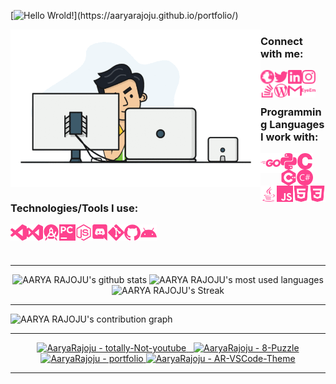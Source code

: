 <!--Credits: 
readme typing animation: https://github.com/DenverCoder1/readme-typing-svg
readme stats: https://github.com/anuraghazra/github-readme-stats
readme streak stats: https://github.com/DenverCoder1/github-readme-streak-stats
readme activity graph: https://github.com/ashutosh00710/github-readme-activity-graph
readme stats (small repo cards) : https://github.com/DenverCoder1/github-readme-stats
-->

<!-- <h3 align="centre"> 
  Hi There!!!
  <img src="https://media.giphy.com/media/hvRJCLFzcasrR4ia7z/giphy.gif" width="28">
</h3> -->

[![Hello Wrold!](https://readme-typing-svg.herokuapp.com/?size=50&center=true&vCenter=true&width=800&height=100&color=fe428e&lines=👋+Hello+World!;👋+Bonjour+le+Monde!)](https://aaryarajoju.github.io/portfolio/)

<img align="left" title="AARYA RAJOJU" alt="AARYA RAJOJU" width="400" src="./logos/animation-transparent-2.gif" />

<h3>
Connect with me: <br>
  
<a target="_blank" href="https://aaryarajoju.github.io/portfolio/"><img align="left" title="aaryarajoju.github.io" alt="aaryarajoju.github.io" width="22px" src="./logos-pink/web_globe.svg" /></a>
<a target="_blank" href="https://twitter.com/AaryaRajoju/"><img align="left" title="Twitter - AARYA RAJOJU" alt="Twitter" width="22px" src="./logos-pink/twitter.svg" /></a>
<a target="_blank" href="https://linkedin.com/in/aaryarajoju/"><img align="left" title="LinkedIn - AARYA RAJOJU" alt="LinkedIn" width="22px" src="./logos-pink/linkedin.svg" /></a>
<a target="_blank" href="https://instagram.com/aaryarajoju/"><img align="left" title="Instagram - AARYA RAJOJU" alt="Instagram" width="22px" src="./logos-pink/instagram.svg" /></a>
<a target="_blank" href="https://stackoverflow.com/users/14383957/aaryarajoju/"><img align="left" title="Stack Overflow - AARYA RAJOJU" alt="Stack Overflow" width="22px" src="./logos-pink/stackoverflow.svg" /></a>
<a target="_blank" href="https://aaryarajoju.wordpress.com/photography/"><img align="left" title="Blog - AARYA RAJOJU" alt="Blog" width="22px" src="./logos-pink/wordpress.svg" /></a>
<a target="_blank" href="mailto:code.aarya@gmail.com"><img align="left" title="Mail - AARYA RAJOJU" alt="Mail" width="22px" src="./logos-pink/gmail.svg" /></a>
<a target="_blank" href="https://www.eyeem.com/u/capturedbyarx/"><img align="left" title="EyeEm - AARYA RAJOJU" alt="EyeEm" width="22px" src="./logos-pink/eyeem.svg" /></a>

<br>
<br>
  
Programming Languages I work with: <br>

<img align="left" title="Go" alt="Go" width="32px" src="./logos-pink/go.svg" />
<img align="left" title="python" alt="python" width="26px" src="./logos-pink/python.svg" />
<img align="left" title="C" alt="C" width="26px" src="./logos-pink/c.svg" />
<img align="left" title="C++" alt="C++" width="26px" src="./logos-pink/cplusplus.svg" />
<img align="left" title="C#" alt="C#" width="26px" src="./logos-pink/csharp.svg" />
<img align="left" title="Java" alt="Java" width="26px" src="./logos-pink/java.svg" />
<!-- <img align="left" title="Kotlin" alt="Kotlin" width="26px" src="./logos-pink/kotlin.svg" /> -->
<!--<img align="left" title="TypeScript" alt="TypeScript" width="26px" src="./logos-pink/typescript.svg" />-->
<img align="left" title="JavaScript" alt="JavaScript" width="26px" src="./logos-pink/javascript.svg" />
<img align="left" title="HTML5" alt="HTML5" width="26px" src="./logos-pink/html5.svg" />
<img align="left" title="CSS3" alt="CSS3" width="26px" src="./logos-pink/css3.svg" />
  
<br>
<br>
  
<!--<a href="https://stackshare.io/aaryarajoju/all-tools"><img align="left" title="StackShare - AARYA RAJOJU" alt="StackShare" src="./logos/techstack.svg" /><a/>-->
Technologies/Tools I use: <br>

<img align="left" title="Visual Studio Code" alt="Visual Studio Code" width="26px" src="./logos-pink/visualstudiocode.svg" />
<img align="left" title="Visual Studio" alt="Visual Studio" width="26px" src="./logos-pink/visualstudio.svg" />
<img align="left" title="JetBrains Android Studio" alt="JetBrains Android Studio" width="26px" src="./logos-pink/androidstudio.svg" />
<img align="left" title="JetBrains PyCharm" alt="JetBrains PyCharm" width="26px" src="./logos-pink/pycharm.svg" />
<img align="left" title="Node.js" alt="Node.js" width="26px" src="./logos-pink/node-dot-js.svg" />
<img align="left" title="Discord" alt="Discord" width="26px" src="./logos-pink/discord.svg" />
<img align="left" title="Git" alt="Git" width="26px" src="./logos-pink/git.svg" />
<img align="left" title="GitHub" alt="GitHub" width="26px" src="./logos-pink/github.svg" />
<img align="left" title="Android" alt="Android" width="26px" src="./logos-pink/android.svg" />
</h3>

<br>
<br>
<br>

---

<p align="center">
  <img src="https://github-readme-stats.vercel.app/api?username=aaryarajoju&include_all_commits=true&count_private=true&show_icons=true&theme=radical" alt="AARYA RAJOJU's github stats" /> 
  <img src="https://github-readme-stats.vercel.app/api/top-langs/?username=aaryarajoju&layout=compact&langs_count=10&theme=radical&hide=css,html,scss" alt="AARYA RAJOJU's most used languages" /> 
  <img src="http://github-readme-streak-stats.herokuapp.com?user=aaryarajoju&theme=radical" alt="AARYA RAJOJU's Streak" />
</p>

---

<img src="https://activity-graph.herokuapp.com/graph?username=aaryarajoju&area=true&theme=redical" alt="AARYA RAJOJU's contribution graph" />

---

<p align="center"> 
  <a target="_blank" href="https://github.com/aaryarajoju/totally-not-youtube"> <img src="https://denvercoder1-github-readme-stats.vercel.app/api/pin/?username=aaryarajoju&theme=radical&repo=totally-not-youtube" alt="AaryaRajoju - totally-Not-youtube" /> </a>
  <a target="_blank" href="https://github.com/aaryarajoju/ToDo-Manager"> <img src="https://denvercoder1-github-readme-stats.vercel.app/api/pin/?username=aaryarajoju&theme=radical&repo=ToDo-Manager" alt="" /> </a>
  <a target="_blank" href="https://github.com/aaryarajoju/AR50"> <img src="https://denvercoder1-github-readme-stats.vercel.app/api/pin/?username=aaryarajoju&theme=radical&repo=AR50" alt="" /> </a>
  <a target="_blank" href="https://github.com/aaryarajoju/8-Puzzle"> <img src="https://denvercoder1-github-readme-stats.vercel.app/api/pin/?username=aaryarajoju&theme=radical&repo=8-Puzzle" alt="AaryaRajoju - 8-Puzzle" /> </a>
  <a target="_blank" href="https://github.com/aaryarajoju/portfolio"> <img src="https://denvercoder1-github-readme-stats.vercel.app/api/pin/?username=aaryarajoju&theme=radical&repo=portfolio" alt="AaryaRajoju - portfolio" /> </a>
  <a target="_blank" href="https://github.com/aaryarajoju/AR-VSCode-Theme"> <img src="https://denvercoder1-github-readme-stats.vercel.app/api/pin/?username=aaryarajoju&theme=radical&repo=AR-VSCode-Theme" alt="AaryaRajoju - AR-VSCode-Theme" /> </a> 
<!--   
  <a target="_blank" href="https://github.com/aaryarajoju/"> <img src="https://denvercoder1-github-readme-stats.vercel.app/api/pin/?username=aaryarajoju&theme=radical&repo=" alt="AaryaRajoju - " /> </a>
  <a target="_blank" href="https://github.com/aaryarajoju/"> <img src="https://denvercoder1-github-readme-stats.vercel.app/api/pin/?username=aaryarajoju&theme=radical&repo=" alt="AaryaRajoju - " /> </a>
  <a target="_blank" href="https://github.com/aaryarajoju/"> <img src="https://denvercoder1-github-readme-stats.vercel.app/api/pin/?username=aaryarajoju&theme=radical&repo=" alt="AaryaRajoju - " /> </a> 
-->
</p>

---

<!-- <b>Note:</b> All the stats are of my public code and they don't reflect experience or skill level. -->


<!--
Here are some ideas to get you started:
- 🔭 I’m currently working on ...
- 🌱 I’m currently learning ...
- 👯 I’m looking to collaborate on ...
- 🤔 I’m looking for help with ...
- 💬 Ask me about ...
- 📫 How to reach me: ...
- 😄 Pronouns: ...
- ⚡ Fun fact: ...
-->

